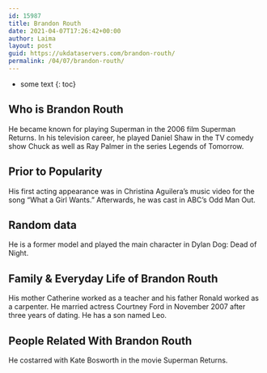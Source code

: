 ```yaml
---
id: 15987
title: Brandon Routh
date: 2021-04-07T17:26:42+00:00
author: Laima
layout: post
guid: https://ukdataservers.com/brandon-routh/
permalink: /04/07/brandon-routh/
---
```


* some text
{: toc}


## Who is Brandon Routh
                  
                  
                  
He became known for playing Superman in the 2006 film Superman Returns. In his television career, he played Daniel Shaw in the TV comedy show Chuck as well as Ray Palmer in the series Legends of Tomorrow.
                  
              
            
              
            
                
                
                
## Prior to Popularity
                  
                  
                  
His first acting appearance was in Christina Aguilera&#8217;s music video for the song &#8220;What a Girl Wants.&#8221; Afterwards, he was cast in ABC&#8217;s Odd Man Out.
                  
              
            
              
            
                
                
                
## Random data
                  
                  
                  
He is a former model and played the main character in Dylan Dog: Dead of Night.
                  
              
            
              
            
                
                
                
## Family & Everyday Life of Brandon Routh
                  
                  
                  
His mother Catherine worked as a teacher and his father Ronald worked as a carpenter. He married actress Courtney Ford in November 2007 after three years of dating. He has a son named Leo.
                  
              
            
              
            
                
                
                
## People Related With Brandon Routh
                  
                  
                  
He costarred with Kate Bosworth in the movie Superman Returns.
                  
              
            
              
            
                
              
            
              
              
            
            
              
            
          
          
          